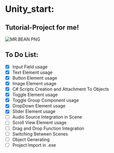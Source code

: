 # Unity_start:
## Tutorial-Project for me!
![MR.BEAN PNG](https://www.pngmart.com/files/22/Mr.-Bean-PNG-HD.png)

## To Do List:
- [x] Input Field usage
- [x] Text Element usage
- [x] Button Element usage
- [x] Image Element usage
- [x] C# Scripts Creation and Attachment To Objects
- [x] Toggle Element usage
- [x] Toggle Group Component usage
- [x] DropDown Element usage
- [x] Slider Element usage
- [ ] Audio Source  Integration in Scene
- [ ] Scroll View Element usage
- [ ] Drag and Drop Function Integration
- [ ] Switching Between Scenes
- [ ] Object Generating
- [ ] Project Import in .exe
